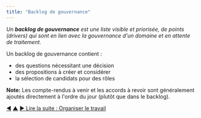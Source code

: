 ```yaml
---
title: "Backlog de gouvernance"
---
```



_Un **backlog de gouvernance** est une liste visible et priorisée, de points (drivers) qui sont en lien avec la gouvernance d'un domaine et en attente de traitement._

Un backlog de gouvernance contient :

- des questions nécessitant une décision
- des propositions à créer et considérer
- la sélection de candidats pour des rôles

**Note:** Les compte-rendus à venir et les accords à revoir sont généralement ajoutés directement à l'ordre du jour (plutôt que dans le backlog).

<div class="bottom-nav">
<a href="meeting-host.html" title="Retour à : Hôte de réunion">◀</a> <a href="meeting-practices.html" title="Remonter: Se réunir">▲</a> <a href="organizing-work.html" title="">▶ Lire la suite : Organiser le travail</a>
</div>


<script type="text/javascript">
Mousetrap.bind('g n', function() {
    window.location.href = 'organizing-work.html';
    return false;
});
</script>

